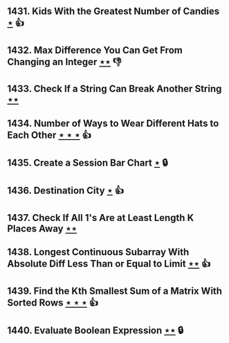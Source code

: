 ## 1431. Kids With the Greatest Number of Candies [$\star$](https://leetcode.com/problems/kids-with-the-greatest-number-of-candies) :thumbsup:

## 1432. Max Difference You Can Get From Changing an Integer [$\star\star$](https://leetcode.com/problems/max-difference-you-can-get-from-changing-an-integer) :thumbsdown:

## 1433. Check If a String Can Break Another String [$\star\star$](https://leetcode.com/problems/check-if-a-string-can-break-another-string)

## 1434. Number of Ways to Wear Different Hats to Each Other [$\star\star\star$](https://leetcode.com/problems/number-of-ways-to-wear-different-hats-to-each-other) :thumbsup:

## 1435. Create a Session Bar Chart [$\star$](https://leetcode.com/problems/create-a-session-bar-chart) 🔒

## 1436. Destination City [$\star$](https://leetcode.com/problems/destination-city) :thumbsup:

## 1437. Check If All 1's Are at Least Length K Places Away [$\star\star$](https://leetcode.com/problems/check-if-all-1s-are-at-least-length-k-places-away)

## 1438. Longest Continuous Subarray With Absolute Diff Less Than or Equal to Limit [$\star\star$](https://leetcode.com/problems/longest-continuous-subarray-with-absolute-diff-less-than-or-equal-to-limit) :thumbsup:

## 1439. Find the Kth Smallest Sum of a Matrix With Sorted Rows [$\star\star\star$](https://leetcode.com/problems/find-the-kth-smallest-sum-of-a-matrix-with-sorted-rows) :thumbsup:

## 1440. Evaluate Boolean Expression [$\star\star$](https://leetcode.com/problems/evaluate-boolean-expression) 🔒
